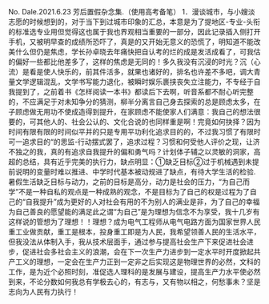 No.
Dale.2021.6.23
芳后置假杂念集.（使用高考备笔）
1．漫谈城市，与小嫂淡志愿的时候想到的，对于当下到过城市印象的汇总，本意是为了提地区-专业-头衔的标准选专业用但觉得这也属于我也界观相当重要的一部分，因此记录插入侧打开手机，又被明早查的成绩所恐吓了，真是的又开始无意义的恐慌了，明知道不能改美什么但仍是焦虑，学长孙卓晓去年痛快把自认考的烂的成是发活成看了，可我估的偏好一些都比他差多了，这样的焦虑是无同的！多久我没有沉浸的时光？沉（心流）是看是使人快乐的，前其件活多，就果也诸好的，排名也许差不多吧，调大青量文学逻辑混乱，文学书写能力退化，被瞬时娱乐裹挟丧失立注能力，不专经于自我提到了，之前着书《怎样阅读一本书》都读后下去啊，听音系都不耐心听完整的，不应满足于对未知争分的猜测，柳半分离言自己身去探索的总是顾虑太多，在子顾虑做无用功不使成造得到提升，在家顾虑不能使家人们满意：我自己的想法很要的，可其他人的、社会公认的、文化合说的也同样重是啊！完竟如何抉择？因为时间有限有限的时间似平并的只是专用平功利化追求目的的，不过我习惯了有限时可一追求目的“的思监-行动摆式罢了，追求过程？习惯和何受他人评价之现，让济不独之的我，真的有追求自我提升的偏和勇气吗？计划体子辅之以灵敏的洞家，高超的总结，具有近乎完美的执行力，缺点明显：①缺乏目标②过于机械遇到未提前说明的变量时难以推进、中学时代基本被动规进了缺点，有待大学生活的检验.暑假生活缺乏目标与动力，之前的目标是高分，动力是社会的压力，“为自己而学”不是一种自私的观点是一种成熟的观念，不是目标为了自己的权是过程为了自己的“自我提升”成为更好的人对社会有用的不为别人的满业是非，为了自己的幸福为自己善良的愿望能的满足此之谓“为自己”是为理想为信念不为享受，我十几岁有这样说的管想为了理想！！理想？成为电气工程师从电气电路方面为国家世界人民重工业做贡献，重工是根本，投身重工即是为人民，我希望领善人民的生活水平，但我没法从体制入手，我从技术层面手，通过参与提高社会生产下来促进社会进步，促进社会多社会主义的浪潮，会在下一次生产力进步到一定水平时开度掀起共产工义的理想，一定会在生产力正到一定非之后实现这是物理世界的必然，文科的工作，是为近个必照时刻，准促选人理科的是发展与建设，提高生产力水平使必然到来，不论分数如何我总有学极去心的，有志与，又有物以相之，何愁事未？坚是志向为人民有力执行！
